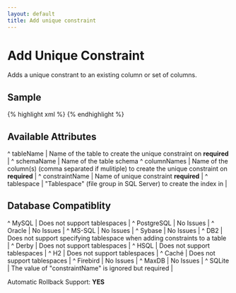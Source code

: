 ```yaml
---
layout: default
title: Add unique constraint
---
```


# Add Unique Constraint #

Adds a unique constrant to an existing column or set of columns.


## Sample ##

{% highlight xml %}
<addUniqueConstraint tableName="person"
    columnNames="id"
    constraintName="pk_person"/>
{% endhighlight %}

## Available Attributes ##

^ tableName  | Name of the table to create the unique constraint on **required**  |
^ schemaName  | Name of the table schema
^ columnNames  | Name of the column(s) (comma separated if mulitiple) to create the unique constraint on **required**  |
^ constraintName  | Name of unique constraint **required**  |
^ tablespace  | "Tablespace" (file group in SQL Server) to create the index in | 


## Database Compatiblity ##

^ MySQL  | Does not support tablespaces  | 
^ PostgreSQL  | No Issues  | 
^ Oracle  | No Issues  | 
^ MS-SQL  | No Issues  | 
^ Sybase  | No Issues  | 
^ DB2  | Does not support specifying tablespace when adding constraints to a table  | 
^ Derby  | Does not support tablespaces  | 
^ HSQL  | Does not support tablespaces  | 
^ H2  | Does not support tablespaces  | 
^ Caché  | Does not support tablespaces  | 
^ Firebird  | No Issues  | 
^ MaxDB  | No Issues  | 
^ SQLite  | The value of "constraintName" is ignored but required  |

Automatic Rollback Support: **YES**